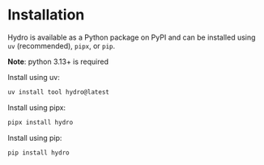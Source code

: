 # Installation

Hydro is available as a Python package on PyPI and can be installed using `uv` (recommended), `pipx`, or `pip`.

**Note**: python 3.13+ is required

Install using uv:

```bash
uv install tool hydro@latest
```

Install using pipx:

```bash
pipx install hydro
```

Install using pip:

```bash
pip install hydro
```
